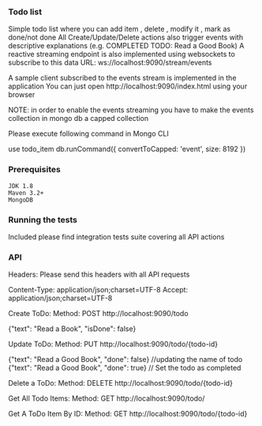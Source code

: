 ### Todo list

Simple todo list where you can add item , delete , modify it , mark as done/not done
All Create/Update/Delete actions also trigger events with descriptive explanations
 (e.g. COMPLETED TODO: Read a Good Book)
A reactive streaming endpoint is also implemented using websockets to subscribe to this data
URL:
ws://localhost:9090/stream/events

A sample client subscribed to the events stream is implemented in the application
You can just open http://localhost:9090/index.html using your browser

NOTE: in order to enable the events streaming you have to make the events
 collection in mongo db a capped collection

Please execute following command in Mongo CLI

use todo_item
db.runCommand({ convertToCapped: 'event', size: 8192 })

### Prerequisites

```
JDK 1.8
Maven 3.2+
MongoDB
```


### Running the tests
Included please find integration tests suite covering all API actions


### API 
Headers:
Please send this headers with all API requests


Content-Type: application/json;charset=UTF-8
Accept: application/json;charset=UTF-8


Create ToDo:
Method: POST
http://localhost:9090/todo

{"text": "Read a Book", "isDone": false}

Update ToDo:
Method: PUT
http://localhost:9090/todo/{todo-id}

{"text": "Read a Good Book", "done": false} //updating the name of todo
{"text": "Read a Good Book", "done": true} // Set the todo as completed

Delete a ToDo:
Method: DELETE
http://localhost:9090/todo/{todo-id}

Get All Todo Items:
Method: GET
http://localhost:9090/todo/

Get A ToDo Item By ID:
Method: GET
http://localhost:9090/todo/{todo-id}

